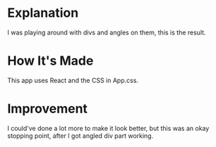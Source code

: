 # Explanation

I was playing around with divs and angles on them, this is the result.

# How It's Made

This app uses React and the CSS in App.css.

# Improvement

I could've done a lot more to make it look better, but this was an okay stopping point, after I got angled div part working.


